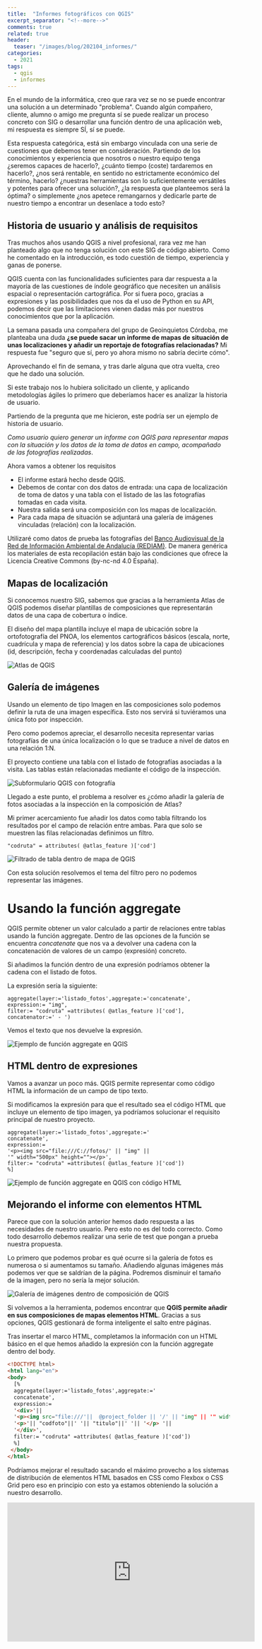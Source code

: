 ```yaml
---
title:  "Informes fotográficos con QGIS"
excerpt_separator: "<!--more-->"
comments: true
related: true
header:
  teaser: "/images/blog/202104_informes/" 
categories: 
  - 2021
tags:
  - qgis
  - informes
---
```


En el mundo de la informática, creo que rara vez se no se puede encontrar una solución a un determinado "problema". Cuando algún compañero, cliente, alumno o amigo me pregunta sí se puede realizar un proceso concreto con SIG o desarrollar una función dentro de una aplicación web, mi respuesta es siempre SÍ, sí se puede. 

Esta respuesta categórica, está sin embargo vinculada con una serie de cuestiones que debemos tener en consideración. Partiendo de los conocimientos y experiencia que nosotros o nuestro equipo tenga ¿seremos capaces de hacerlo?, ¿cuánto tiempo (coste) tardaremos en hacerlo?, ¿nos será rentable, en sentido no estrictamente económico del término, hacerlo? ¿nuestras herramientas son lo suficientemente versátiles y potentes para ofrecer una solución?, ¿la respuesta que planteemos será la óptima? o simplemente ¿nos apetece remangarnos y dedicarle parte de nuestro tiempo a encontrar un desenlace a todo esto?

## Historia de usuario y análisis de requisitos

Tras muchos años usando QGIS a nivel profesional, rara vez me han planteado algo que no tenga solución con este SIG de código abierto. Como he comentado en la introducción, es todo cuestión de tiempo, experiencia y ganas de ponerse. 

QGIS cuenta con las funcionalidades  suficientes para dar respuesta a la mayoría de las cuestiones de índole geográfico que necesiten un análisis espacial o representación cartográfica. Por si fuera poco, gracias a expresiones y las posibilidades que nos da el uso de Python en su API, podemos decir que las limitaciones vienen dadas más por nuestros conocimientos que por la aplicación.

La semana pasada una compañera del grupo de Geoinquietos Córdoba, me planteaba una duda **¿se puede sacar un informe de mapas de situación de unas localizaciones y añadir un reportaje de fotografías relacionadas?** Mi respuesta fue "seguro que sí, pero yo ahora mismo no sabría decirte cómo".

Aprovechando el fin de semana, y tras darle alguna que otra vuelta, creo que he dado una solución.

Si este trabajo nos lo hubiera solicitado un cliente, y aplicando metodologías ágiles lo primero que deberíamos hacer es analizar la historia de usuario.

Partiendo de la pregunta que me hicieron, este podría ser un ejemplo de historia de usuario.

*Como usuario quiero generar un informe con QGIS para representar mapas con la situación y los datos de la toma de datos en campo, acompañado de las fotografías realizadas*.

Ahora vamos a obtener los requisitos
- El informe estará hecho desde QGIS.
- Debemos de contar con dos datos de entrada: una capa de localización de toma de datos y una tabla con el listado de las las fotografías tomadas en cada visita.
- Nuestra salida será una composición con los mapas de localización.
- Para cada mapa de situación se adjuntará una galería de imágenes vinculadas (relación) con la localización.

Utilizaré como datos de prueba las fotografías del  [Banco Audiovisual de la 
Red de Información Ambiental de Andalucía (REDIAM)](http://www.bancoaudiovisual.juntadeandalucia.es/medioambiente/start/index). De manera genérica los materiales de esta recopilación están bajo las condiciones que ofrece la Licencia Creative Commons (by-nc-nd 4.0 España). 


## Mapas de localización

Si conocemos nuestro SIG, sabemos que gracias a la herramienta Atlas de QGIS podemos diseñar plantillas de composiciones que representarán datos de una capa de cobertura o índice. 

El diseño del mapa plantilla incluye el mapa de ubicación sobre la ortofotografía del PNOA, los elementos cartográficos básicos (escala, norte, cuadrícula y mapa de referencia) y los datos sobre la capa de ubicaciones (id, descripción, fecha y coordenadas calculadas del punto)

![Atlas de QGIS](/images/blog/202104_informes/01_atlas.png)

## Galería de imágenes

Usando un elemento de tipo Imagen en las composiciones solo podemos definir la ruta de una imagen específica. Esto nos servirá si tuviéramos una única foto por inspección. 

Pero como podemos apreciar, el desarrollo necesita representar varias fotografías de una única localización o lo que se traduce a nivel de datos en una relación 1:N.

El proyecto contiene una tabla con el listado de fotografías asociadas a la visita. Las tablas están relacionadas mediante el código de la inspección.

![Subformulario QGIS con fotografía](/images/blog/202104_informes/02_subformulario.png)


Llegado a este punto, el problema a resolver  es ¿cómo añadir la galería de fotos asociadas a la inspección en la composición de Atlas?

Mi primer acercamiento fue añadir los datos como  tabla filtrando los resultados por el campo de relación entre ambas. Para que solo se muestren las filas relacionadas definimos un filtro.

```
"codruta" = attributes( @atlas_feature )['cod']
```

![Filtrado de tabla dentro de mapa de QGIS](/images/blog/202104_informes/03_tabla_filtrada.png)

Con esta solución resolvemos el tema del filtro pero no podemos representar las imágenes. 

# Usando la función aggregate

QGIS permite obtener un valor calculado a partir de relaciones entre tablas usando la función aggregate. Dentro de las opciones de la función se encuentra *concatenate* que nos va a devolver una cadena con la concatenación de valores de un campo (expresión) concreto.

Si añadimos la función dentro de una expresión podríamos obtener la cadena con el listado de fotos.

La expresión sería la siguiente:

```
aggregate(layer:='listado_fotos',aggregate:='concatenate', expression:= "img", 
filter:= "codruta" =attributes( @atlas_feature )['cod'], 
concatenator:=' - ')
```

Vemos el texto que nos devuelve la expresión.

![Ejemplo de función aggregate en QGIS](/images/blog/202104_informes/04_aggregate.png)

## HTML dentro de expresiones

Vamos a avanzar un poco más. QGIS permite representar como código HTML la información de un campo de tipo texto.

Si modificamos la expresión para que el resultado sea el código HTML que incluye un elemento de tipo imagen, ya podríamos solucionar el requisito principal de nuestro proyecto.

```
aggregate(layer:='listado_fotos',aggregate:='
concatenate', 
expression:= 
'<p><img src="file:///C://fotos/' || "img" || 
'" width="500px" height=""></p>', 
filter:= "codruta" =attributes( @atlas_feature )['cod'])
%]

```

![Ejemplo de función aggregate en QGIS con código HTML](/images/blog/202104_informes/05_aggregate_html.png)

## Mejorando el informe con elementos HTML

Parece que con la solución anterior hemos dado respuesta a las necesidades de nuestro usuario. Pero esto no es del todo correcto. Como todo desarrollo debemos realizar una serie de test que pongan a prueba nuestra propuesta. 

Lo primero que podemos probar es qué ocurre si la galería de fotos es numerosa o si aumentamos su tamaño. Añadiendo algunas imágenes más podemos ver que se saldrían de la página. Podremos disminuir el tamaño de la imagen, pero no sería la mejor solución.

![Galería de imágenes dentro de composición de QGIS](/images/blog/202104_informes/06_muchas_imagenes.png)

Si volvemos a la herramienta, podemos encontrar que **QGIS permite añadir en sus composiciones de mapas elementos HTML**. Gracias a sus opciones, QGIS gestionará de forma inteligente el salto entre páginas.

Tras insertar el marco HTML, completamos la información con un HTML básico en el que hemos añadido la expresión con la función aggregate dentro del body.

```html
<!DOCTYPE html>
<html lang="en">
<body>
  [%
  aggregate(layer:='listado_fotos',aggregate:='
  concatenate', 
  expression:= 
  '<div>'||
  '<p><img src="file:///'||  @project_folder || '/' || "img" || '" width="90%" height="100%"></p> '||
  '<p>'|| "codfoto"||' '|| "titulo"||' '|| '</p> '||
  '</div>', 
  filter:= "codruta" =attributes( @atlas_feature )['cod'])
  %]
 </body>
</html>

```
Podríamos mejorar el resultado sacando el máximo provecho a los sistemas de distribución de elementos HTML basados en CSS como Flexbox o CSS Grid pero eso en principio con esto ya estamos obteniendo la solución a nuestro desarrollo.

<iframe width="560" height="315" src="https://www.youtube.com/embed/U_Cpi75ZUqo" frameborder="0" allow="accelerometer; autoplay; clipboard-write; encrypted-media; gyroscope; picture-in-picture" allowfullscreen></iframe>
